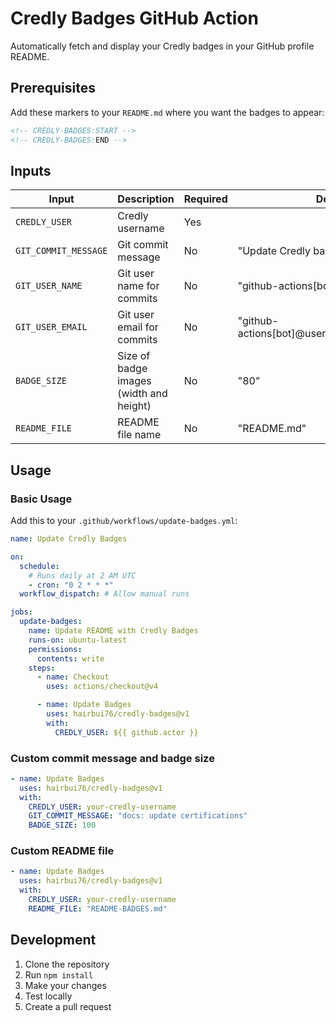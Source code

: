 # Credly Badges GitHub Action

Automatically fetch and display your Credly badges in your GitHub profile README.

## Prerequisites

Add these markers to your `README.md` where you want the badges to appear:

```markdown
<!-- CREDLY-BADGES:START -->
<!-- CREDLY-BADGES:END -->
```

## Inputs

| Input | Description | Required | Default |
|-------|-------------|----------|---------|
| `CREDLY_USER` | Credly username | Yes | |
| `GIT_COMMIT_MESSAGE` | Git commit message | No | "Update Credly badges" |
| `GIT_USER_NAME` | Git user name for commits | No | "github-actions[bot]" |
| `GIT_USER_EMAIL` | Git user email for commits | No | "github-actions[bot]@users.noreply.github.com" |
| `BADGE_SIZE` | Size of badge images (width and height) | No | "80" |
| `README_FILE` | README file name | No | "README.md" |

## Usage

### Basic Usage

Add this to your `.github/workflows/update-badges.yml`:

```yaml
name: Update Credly Badges

on:
  schedule:
    # Runs daily at 2 AM UTC
    - cron: "0 2 * * *"
  workflow_dispatch: # Allow manual runs

jobs:
  update-badges:
    name: Update README with Credly Badges
    runs-on: ubuntu-latest
    permissions:
      contents: write
    steps:
      - name: Checkout
        uses: actions/checkout@v4

      - name: Update Badges
        uses: hairbui76/credly-badges@v1
        with:
          CREDLY_USER: ${{ github.actor }}
```

### Custom commit message and badge size

```yaml
- name: Update Badges
  uses: hairbui76/credly-badges@v1
  with:
    CREDLY_USER: your-credly-username
    GIT_COMMIT_MESSAGE: "docs: update certifications"
    BADGE_SIZE: 100
```

### Custom README file

```yaml
- name: Update Badges
  uses: hairbui76/credly-badges@v1
  with:
    CREDLY_USER: your-credly-username
    README_FILE: "README-BADGES.md"
```

## Development

1. Clone the repository
2. Run `npm install`
3. Make your changes
4. Test locally
5. Create a pull request
